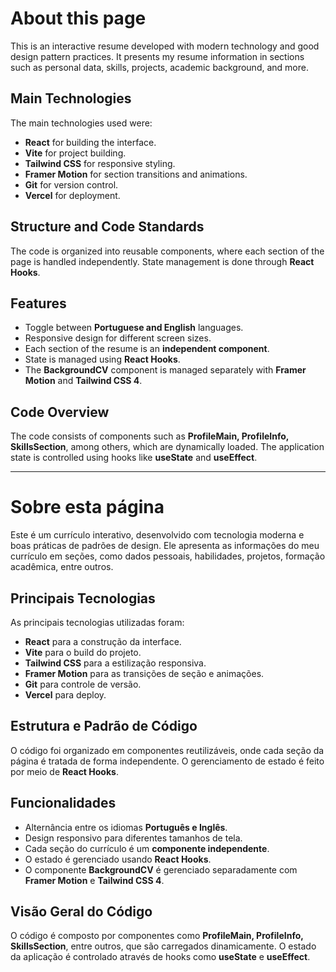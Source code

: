 
# About this page

This is an interactive resume developed with modern technology and good design pattern practices. It presents my resume information in sections such as personal data, skills, projects, academic background, and more.

## Main Technologies

The main technologies used were:
- **React** for building the interface.
- **Vite** for project building.
- **Tailwind CSS** for responsive styling.
- **Framer Motion** for section transitions and animations.
- **Git** for version control.
- **Vercel** for deployment.

## Structure and Code Standards

The code is organized into reusable components, where each section of the page is handled independently. State management is done through **React Hooks**.

## Features

- Toggle between **Portuguese and English** languages.
- Responsive design for different screen sizes.
- Each section of the resume is an **independent component**.
- State is managed using **React Hooks**.
- The **BackgroundCV** component is managed separately with **Framer Motion** and **Tailwind CSS 4**.

## Code Overview

The code consists of components such as **ProfileMain, ProfileInfo, SkillsSection**, among others, which are dynamically loaded. The application state is controlled using hooks like **useState** and **useEffect**.

---

# Sobre esta página

Este é um currículo interativo, desenvolvido com tecnologia moderna e boas práticas de padrões de design. Ele apresenta as informações do meu currículo em seções, como dados pessoais, habilidades, projetos, formação acadêmica, entre outros.

## Principais Tecnologias

As principais tecnologias utilizadas foram:
- **React** para a construção da interface.
- **Vite** para o build do projeto.
- **Tailwind CSS** para a estilização responsiva.
- **Framer Motion** para as transições de seção e animações.
- **Git** para controle de versão.
- **Vercel** para deploy.

## Estrutura e Padrão de Código

O código foi organizado em componentes reutilizáveis, onde cada seção da página é tratada de forma independente. O gerenciamento de estado é feito por meio de **React Hooks**.

## Funcionalidades

- Alternância entre os idiomas **Português e Inglês**.
- Design responsivo para diferentes tamanhos de tela.
- Cada seção do currículo é um **componente independente**.
- O estado é gerenciado usando **React Hooks**.
- O componente **BackgroundCV** é gerenciado separadamente com **Framer Motion** e **Tailwind CSS 4**.

## Visão Geral do Código

O código é composto por componentes como **ProfileMain, ProfileInfo, SkillsSection**, entre outros, que são carregados dinamicamente. O estado da aplicação é controlado através de hooks como **useState** e **useEffect**.




